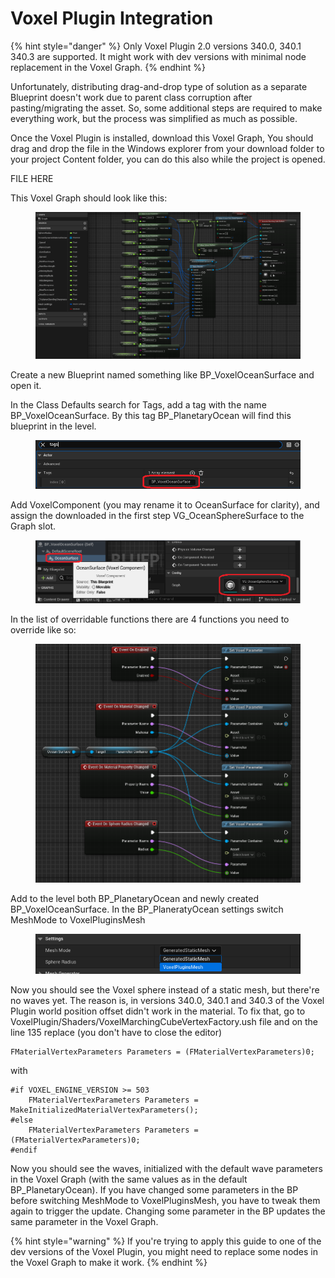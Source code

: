 # Voxel Plugin Integration

{% hint style="danger" %}
Only Voxel Plugin 2.0 versions 340.0, 340.1 340.3 are supported. It might work with dev versions with minimal node replacement in the Voxel Graph.
{% endhint %}

Unfortunately, distributing drag-and-drop type of solution as a separate Blueprint doesn't work due to parent class corruption after pasting/migrating the asset. So, some additional steps are required to make everything work, but the process was simplified as much as possible.

Once the Voxel Plugin is installed, download this Voxel Graph, You should drag and drop the file in the Windows explorer from your download folder to your project Content folder, you can do this also while the project is opened.

FILE HERE

This Voxel Graph should look like this:

<figure><img src="../../.gitbook/assets/image (12).png" alt=""><figcaption></figcaption></figure>

Create a new Blueprint named something like BP\_VoxelOceanSurface and open it.

In the Class Defaults search for Tags, add a tag with the name  BP\_VoxelOceanSurface. By this tag BP\_PlanetaryOcean will find this blueprint in the level.

<figure><img src="../../.gitbook/assets/image (8).png" alt=""><figcaption></figcaption></figure>

Add VoxelComponent (you may rename it to OceanSurface for clarity), and assign the downloaded in the first step VG\_OceanSphereSurface to the Graph slot.

<div align="left">

<figure><img src="../../.gitbook/assets/image (5).png" alt=""><figcaption></figcaption></figure>

</div>

In the list of overridable functions there are 4 functions you need to override like so:

<figure><img src="../../.gitbook/assets/image (10).png" alt=""><figcaption></figcaption></figure>

Add to the level both BP\_PlanetaryOcean and newly created BP\_VoxelOceanSurface. In the BP\_PlaneratyOcean settings switch MeshMode to VoxelPluginsMesh

<figure><img src="../../.gitbook/assets/image (11).png" alt=""><figcaption></figcaption></figure>

Now you should see the Voxel sphere instead of a static mesh, but there're no waves yet. The reason is, in versions 340.0, 340.1 and 340.3 of the Voxel Plugin world position offset didn't work in the material. To fix that, go to VoxelPlugin/Shaders/VoxelMarchingCubeVertexFactory.ush file and on the line 135 replace (you don't have to close the editor)

```hlsl
FMaterialVertexParameters Parameters = (FMaterialVertexParameters)0;
```

with

```hlsl
#if VOXEL_ENGINE_VERSION >= 503
	FMaterialVertexParameters Parameters = MakeInitializedMaterialVertexParameters();
#else
	FMaterialVertexParameters Parameters = (FMaterialVertexParameters)0;
#endif
```

Now you should see the waves, initialized with the default wave parameters in the Voxel Graph (with the same values as in the default BP\_PlanetaryOcean). If you have changed some parameters in the BP before switching MeshMode to VoxelPluginsMesh, you have to tweak them again to trigger the update. Changing some parameter in the BP updates the same parameter in the Voxel Graph.

{% hint style="warning" %}
If you're trying to apply this guide to one of the dev versions of the Voxel Plugin, you might need to replace some nodes in the Voxel Graph to make it work.
{% endhint %}
